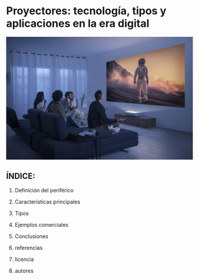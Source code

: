 # Proyectores: tecnología, tipos y aplicaciones en la era digital

<p align="center"> <img src="/img/Image-The-Premiere-1-622x408.jpg" alt="![impacto](/img/Image-The-Premiere-1-622x408.jpg)" /> </p>

## ÍNDICE:

1. Definición del períférico

2. Características principales 

3. Tipos

4. Ejemplos comerciales

5. Conclusiones

6. referencias

7. licencia 

8. autores
